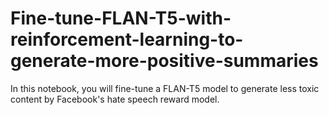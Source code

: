 # Fine-tune-FLAN-T5-with-reinforcement-learning-to-generate-more-positive-summaries
In this notebook, you will fine-tune a FLAN-T5 model to generate less toxic content by Facebook's hate speech reward model.
